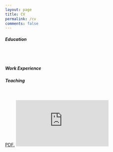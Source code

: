 ```yaml
---
layout: page
title: CV
permalink: /cv
comments: false
---
```


<div class="row justify-content-between">
<div class="col-md-8 pr-5">


<h5>Education</h5>
   <br>
   <br>
<h5>Work Experience</h5>
<h5>Teaching</h5>
<br />


</div>


</div>

<!---
your comment goes here
and here
-->

<a href="anjugopinath.github.io/resume/Gibson-AFF.pdf" target="_blank">PDF.</a>
<embed src="https://anjugopinath.github.io/resume/Gibson-AFF.pdf" type="application/pdf" />


